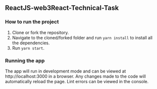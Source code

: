 ## ReactJS-web3React-Technical-Task

### How to run the project
1. Clone or fork the repository.
2. Navigate to the cloned/forked folder and run `yarn install` to install all the dependencies.
3. Run `yarn start`.

### Running the app
The app will run in development mode and can be viewed at http://localhost:3000 in a browser. Any changes made to the code will automatically reload the page. Lint errors can be viewed in the console.
